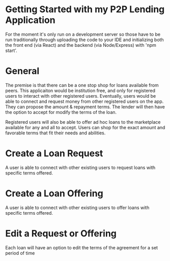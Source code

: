 # Getting Started with my P2P Lending Application

For the moment it's only run on a development server so those have to be run traditionally through uploading the code to your IDE and initializing both the front end (via React) and the backend (via Node/Express) with 'npm start'.

# General

The premise is that there can be a one stop shop for loans available from peers. This applicaiton would be institution free, and only for registered users to interact with other registered users. Eventually, users would be able to connect and request money from other registered users on the app. They can propose the amount & repayment terms. The lender will then have the option to accept for modify the terms of the loan.

Registered users will also be able to offer ad hoc loans to the marketplace available for any and all to accept. Users can shop for the exact amount and favorable terms that fit their needs and abilities.

# Create a Loan Request

A user is able to connect with other existing users to request loans with specific terms offered.

# Create a Loan Offering

A user is able to connect with other existing users to offer loans with specific terms offered.

# Edit a Request or Offering

Each loan will have an option to edit the terms of the agreement for a set period of time